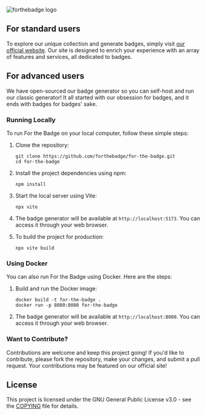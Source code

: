 <picture>
   <source media="(prefers-color-scheme: dark)" srcset="https://forthebadge.com/images/logo.svg">
   <source media="(prefers-color-scheme: light)" srcset="https://forthebadge.com/images/logo_black.svg">
   <img alt="forthebadge logo" src="https://forthebadge.com/images/logo.svg" style="max-width: 100%; height: auto;">
</picture>

## For standard users

To explore our unique collection and generate badges, simply visit [our official website](https://forthebadge.com). Our site is designed to enrich your experience with an array of features and services, all dedicated to badges.

## For advanced users

We have open-sourced our badge generator so you can self-host and run our classic generator! It all started with our obsession for badges, and it ends with badges for badges' sake.

### Running Locally

To run For the Badge on your local computer, follow these simple steps:

1. Clone the repository:

   ```
   git clone https://github.com/forthebadge/for-the-badge.git
   cd for-the-badge
   ```

2. Install the project dependencies using npm:

   ```
   npm install
   ```

3. Start the local server using Vite:

   ```
   npx vite
   ```

4. The badge generator will be available at `http://localhost:5173`. You can access it through your web browser.

5. To build the project for production:
   ```
   npx vite build
   ```

### Using Docker

You can also run For the Badge using Docker. Here are the steps:

1. Build and run the Docker image:

   ```
   docker build -t for-the-badge .
   docker run -p 8080:8080 for-the-badge
   ```

2. The badge generator will be available at `http://localhost:8080`. You can access it through your web browser.

### Want to Contribute?

Contributions are welcome and keep this project going! If you'd like to contribute, please fork the repository, make your changes, and submit a pull request. Your contributions may be featured on our official site!

## License

This project is licensed under the GNU General Public License v3.0 - see the [COPYING](https://github.com/forthebadge/for-the-badge/blob/master/COPYING) file for details.
